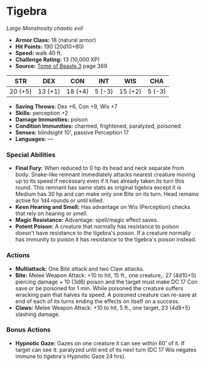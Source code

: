 # Tigebra

*Large* *Monstrosity* *chaotic evil*

- **Armor Class:** 18 (natural armor)
- **Hit Points:** 190 (20d10+80)
- **Speed:** walk 40 ft.
- **Challenge Rating:** 13 (10,000 XP)
- **Source:** [Tome of Beasts 3](https://koboldpress.com/kpstore/product/tome-of-beasts-3-for-5th-edition/) page 369

| STR | DEX | CON | INT | WIS | CHA |
| --- | --- | --- | --- | --- | --- |
| 20 (+5) | 13 (+1) | 18 (+4) | 5 (-3) | 15 (+2) | 5 (-3) |

- **Saving Throws**: Dex +6, Con +9, Wis +7
- **Skills:** perception +2
- **Damage Immunities:** poison
- **Condition Immunities:** charmed, frightened, paralyzed, poisoned
- **Senses:** blindsight 10', passive Perception 17
- **Languages:** —

### Special Abilities

- **Final Fury:** When reduced to 0 hp its head and neck separate from body. Snake-like remnant immediately attacks nearest creature moving up to its speed if necessary even if it has already taken its turn this round. This remnant has same stats as original tigebra except it is Medium has 30 hp and can make only one Bite on its turn. Head remains active for 1d4 rounds or until killed.
- **Keen Hearing and Smell:** Has advantage on Wis (Perception) checks that rely on hearing or smell.
- **Magic Resistance:** Advantage: spell/magic effect saves.
- **Potent Poison:** A creature that normally has resistance to poison doesn't have resistance to the tigebra's poison. If a creature normally has immunity to poison it has resistance to the tigebra's poison instead.

### Actions

- **Multiattack:** One Bite attack and two Claw attacks.
- **Bite:** Melee Weapon Attack: +10 to hit, 15 ft., one creature,. 27 (4d10+5) piercing damage + 10 (3d6) poison and the target must make DC 17 Con save or be poisoned for 1 min. While poisoned the creature suffers wracking pain that halves its speed. A poisoned creature can re-save at end of each of its turns ending the effects on itself on a success.
- **Claws:** Melee Weapon Attack: +10 to hit, 5 ft., one target, 23 (4d8+5) slashing damage.

### Bonus Actions

- **Hypnotic Gaze:** Gazes on one creature it can see within 60' of it. If target can see it: paralyzed until end of its next turn (DC 17 Wis negates immune to tigebra's Hypnotic Gaze 24 hrs).



